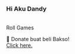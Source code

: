 ### Hi Aku Dandy
<br> Roll Games

🍙 Donate buat beli Bakso! 
<br><a href="https://saweria.co/Snowy">Click here.</a>

